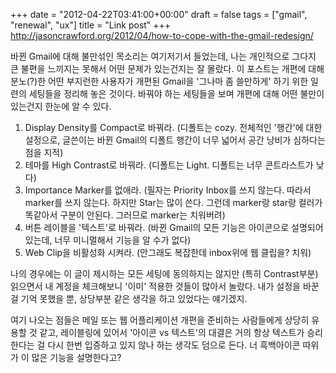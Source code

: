 +++
date = "2012-04-22T03:41:00+00:00"
draft = false
tags = ["gmail", "renewal", "ux"]
title = "Link post"
+++
http://jasoncrawford.org/2012/04/how-to-cope-with-the-gmail-redesign/



바뀐 Gmail에 대해 불만섞인 목소리는 여기저기서 들었는데, 나는 개인적으로 그다지 큰 불편을 느끼지는 못해서 어떤 문제가 있는건지는 잘 몰랐다. 이 포스트는 개편에 대해 분노(?)한 어떤 부지런한 사용자가 개편된 Gmail을 '그나마 좀 쓸만하게' 하기 위한 일련의 세팅들을 정리해 놓은 것이다. 바꿔야 하는 세팅들을 보며 개편에 대해 어떤 불만이 있는건지 한눈에 알 수 있다.

  1. Display Density를 Compact로 바꿔라. (디폴트는 cozy. 전체적인 '행간'에 대한 설정으로, 글쓴이는 바뀐 Gmail의 디폴트 행간이 너무 넓어서 공간 낭비가 심하다는 점을 지적)
  2. 테마를 High Contrast로 바꿔라. (디폴트는 Light. 디폴트는 너무 콘트라스트가 낮다)
  3. Importance Marker를 없애라. (필자는 Priority Inbox를 쓰지 않는다. 따라서 marker를 쓰지 않는다. 하지만 Star는 많이 쓴다. 그런데 marker랑 star랑 컬러가 똑같아서 구분이 안된다. 그러므로 marker는 치워버려)
  4. 버튼 레이블을 '텍스트'로 바꿔라. (바뀐 Gmail의 모든 기능은 아이콘으로 설명되어있는데, 너무 미니멀해서 기능을 알 수가 없다)
  5. Web Clip을 비활성화 시켜라. (안그래도 복잡한데 inbox위에 웹 클립을? 치워)



나의 경우에는 이 글이 제시하는 모든 세팅에 동의하지는 않지만 (특히 Contrast부분) 읽으면서 내 계정을 체크해보니 '이미' 적용한 것들이 많아서 놀랐다. 내가 설정을 바꾼걸 기억 못했을 뿐, 상당부분 같은 생각을 하고 있었다는 얘기겠지.

여기 나오는 점들은 메일 또는 웹 어플리케이션 개편을 준비하는 사람들에게 상당히 유용할 것 같고, 레이블링에 있어서 '아이콘 vs 텍스트'의 대결은 거의 항상 텍스트가 승리한다는 걸 다시 한번 입증하고 있지 않나 하는 생각도 덤으로 든다. 너 흑백아이콘 따위가 이 많은 기능을 설명한다고?
